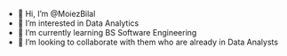 - 👋 Hi, I’m @MoiezBilal
- 👀 I’m interested in Data Analytics
- 🌱 I’m currently learning BS Software Engineering
- 💞️ I’m looking to collaborate with them who are already in Data Analysts

<!---
MoiezBilal/MoiezBilal is a ✨ special ✨ repository because its `README.md` (this file) appears on your GitHub profile.
You can click the Preview link to take a look at your changes.
--->
